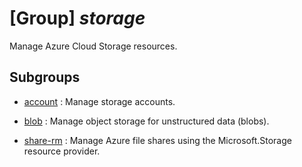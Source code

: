 # [Group] _storage_

Manage Azure Cloud Storage resources.

## Subgroups

- [account](/Commands/storage/account/readme.md)
: Manage storage accounts.

- [blob](/Commands/storage/blob/readme.md)
: Manage object storage for unstructured data (blobs).

- [share-rm](/Commands/storage/share-rm/readme.md)
: Manage Azure file shares using the Microsoft.Storage resource provider.
